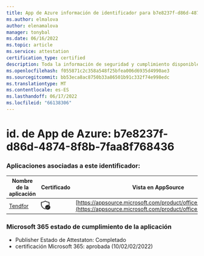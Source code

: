 ```yaml
---
title: App de Azure información de identificador para b7e8237f-d86d-4874-8f8b-7faa8f768436
ms.author: elmalova
author: elenamalova
manager: tonybal
ms.date: 06/16/2022
ms.topic: article
ms.service: attestation
certification_type: certified
description: Toda la información de seguridad y cumplimiento disponible para b7e8237f-d86d-4874-8f8b-7faa8f768436.
ms.openlocfilehash: f055871c2c358a548f25bfea006d6935d4990ae3
ms.sourcegitcommit: bb53eca8ac8750b33a86501b91c332f74e998edc
ms.translationtype: MT
ms.contentlocale: es-ES
ms.lasthandoff: 06/17/2022
ms.locfileid: "66138306"
---
```

# <a name="azure-app-id-b7e8237f-d86d-4874-8f8b-7faa8f768436"></a>id. de App de Azure: b7e8237f-d86d-4874-8f8b-7faa8f768436


### <a name="apps-associated-with-this-id"></a>Aplicaciones asociadas a este identificador:
| **Nombre de la aplicación** | **Certificado** | **Vista en AppSource** |
|--------------|---------------|-----------------------|
| [Tendfor](../forward/WA200002996.md) | <img alt="Certified application badge" src="../media/certified-badge.png" height="25" width="25" /> | [https://appsource.microsoft.com/product/office/WA200002996](https://appsource.microsoft.com/product/office/WA200002996) |

### <a name="microsoft-365-app-compliance-status"></a>Microsoft 365 estado de cumplimiento de la aplicación
- Publisher Estado de Attestaton: Completado
- certificación Microsoft 365: aprobada (10/02/02/2022)
